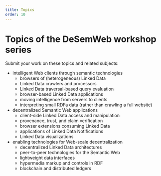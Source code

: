 ```yaml
---
title: Topics
order: 10
---
```

# Topics of the DeSemWeb workshop series
Submit your work on these topics and related subjects:

- intelligent Web clients through semantic technologies
  - browsers of (heterogeneous) Linked Data
  - Linked Data crawlers and processors
  - Linked Data traversal-based query evaluation
  - browser-based Linked Data applications
  - moving intelligence from servers to clients
  - interpreting small RDFa data (rather than crawling a full website)
- decentralized Semantic Web applications
  - client-side Linked Data access and manipulation
  - provenance, trust, and claim verification
  - browser extensions consuming Linked Data
  - applications of Linked Data Notifications
  - Linked Data visualizations
- enabling technologies for Web-scale decentralization
  - decentralized Linked Data architectures
  - peer-to-peer technologies for the Semantic Web
  - lightweight data interfaces
  - hypermedia markup and controls in RDF
  - blockchain and distributed ledgers
